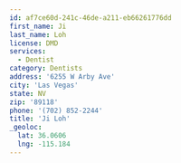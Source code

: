 ```yaml
---
id: af7ce60d-241c-46de-a211-eb66261776dd
first_name: Ji
last_name: Loh
license: DMD
services:
  - Dentist
category: Dentists
address: '6255 W Arby Ave'
city: 'Las Vegas'
state: NV
zip: '89118'
phone: '(702) 852-2244'
title: 'Ji Loh'
_geoloc:
  lat: 36.0606
  lng: -115.184
---
```

